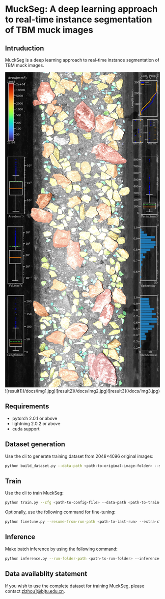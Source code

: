 # MuckSeg: A deep learning approach to real-time instance segmentation of TBM muck images

## Intruduction

MuckSeg is a deep learning approach to real-time instance segmentation of TBM muck images.

<img src="/docs/img1.jpg" alt="result1" width="512" height="1024">
![result1](/docs/img1.jpg)![result2](/docs/img2.jpg)![result3](/docs/img3.jpg)

## Requirements

- pytorch 2.0.1 or above
- lightning 2.0.2 or above
- cuda support

## Dataset generation

Use the cli to generate training dataset from 2048×4096 original images:

```bash
python build_dataset.py --data-path <path-to-original-image-folder> --stages 1 2 3 --image-size 512 --num-repeats <stage1-repeat-time> <stage2-repeat-time>
```

## Train

Use the cli to train MuckSeg:

```bash
python train.py --cfg <path-to-config-file> --data-path <path-to-train-dataset>
```

Optionally, use the following command for fine-tuning:

```bash
python finetune.py --resume-from-run-path <path-to-last-run> --extra-cfg <path-to-finetune-config-file>
```

## Inference

Make batch inference by using the following command:

```bash
python inference.py --run-folder-path <path-to-run-folder> --inference-data-path <path-to-original-image-folder>
```

## Data availablity statement

If you wish to use the complete dataset for training MuckSeg, please contact zlzhou1@bjtu.edu.cn.